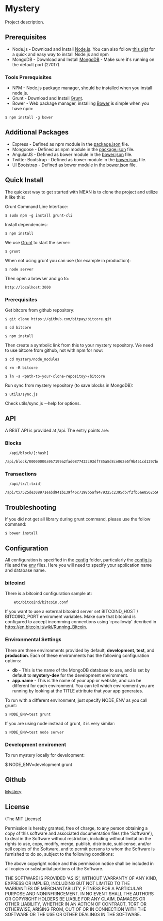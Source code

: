 # Mystery

Project description.  

## Prerequisites
* Node.js - Download and Install [Node.js](http://www.nodejs.org/download/). You can also follow [this gist](https://gist.github.com/isaacs/579814) for a quick and easy way to install Node.js and npm
* MongoDB - Download and Install [MongoDB](http://www.mongodb.org/downloads) - Make sure it's running on the default port (27017).

### Tools Prerequisites
* NPM - Node.js package manager, should be installed when you install node.js.
* Grunt - Download and Install [Grunt](http://gruntjs.com).
* Bower - Web package manager, installing [Bower](http://bower.io/) is simple when you have npm:

```
$ npm install -g bower
```

## Additional Packages
* Express - Defined as npm module in the [package.json](package.json) file.
* Mongoose - Defined as npm module in the [package.json](package.json) file.
* AngularJS - Defined as bower module in the [bower.json](bower.json) file.
* Twitter Bootstrap - Defined as bower module in the [bower.json](bower.json) file.
* UI Bootstrap - Defined as bower module in the [bower.json](bower.json) file.

## Quick Install
  The quickest way to get started with MEAN is to clone the project and utilize it like this:
  
  Grunt Command Line Interface:
  
    $ sudo npm -g install grunt-cli
  
  Install dependencies:

    $ npm install

  We use [Grunt](https://github.com/gruntjs/grunt-cli) to start the server:

    $ grunt
    
  When not using grunt you can use (for example in production):

    $ node server
    
  Then open a browser and go to:

    http://localhost:3000

### Prerequisites
  Get bitcore from github repository:
    
    $ git clone https://github.com/bitpay/bitcore.git
    
    $ cd bitcore
    
    $ npm install

  Then create a symbolic link from this to your mystery repository. We need to
  use bitcore from github, not with npm for now:

    $ cd mystery/node_modules

    $ rm -R bitcore

    $ ln -s <path-to-your-clone-repositoy>/bitcore
    
  Run sync from mystery repository (to save blocks in MongoDB):
    
    $ utils/sync.js

  Check utils/sync.js --help for options.


## API

A REST API is provided at /api. The entry points are:


### Blocks
```
  /api/block/[:hash]
  /api/block/00000000a967199a2fad0877433c93df785a8d8ce062e5f9b451cd1397bdbf62
```
### Transactions 
```
  /api/tx/[:txid]
  /api/tx/525de308971eabd941b139f46c7198b5af9479325c2395db7f2fb5ae8562556c
```



## Troubleshooting
If you did not get all library during grunt command, please use the follow command:

    $ bower install

## Configuration
All configuration is specified in the [config](config/) folder, particularly the [config.js](config/config.js) file and the [env](config/env/) files. Here you will need to specify your application name and database name.

### bitcoind

There is a bitcoind configuration sample at:
```
    etc/bitcoind/bitcoin.conf
```

If you want to use a external bitcoind server set BITCOIND_HOST / BITCOIND_PORT enviroment variables. Make sure that bitcoind is configured to accept incomming connections using 'rpcallowip' decribed in https://en.bitcoin.it/wiki/Running_Bitcoin.


### Environmental Settings

There are three environments provided by default, __development__, __test__, and __production__. Each of these environments has the following configuration options:
* __db__ - This is the name of the MongoDB database to use, and is set by default to __mystery-dev__ for the development environment.
* __app.name__ - This is the name of your app or website, and can be different for each environment. You can tell which environment you are running by looking at the TITLE attribute that your app generates.

To run with a different environment, just specify NODE_ENV as you call grunt:

	$ NODE_ENV=test grunt

If you are using node instead of grunt, it is very similar:

	$ NODE_ENV=test node server


### Development enviroment
To run mystery locally for development:

  $ NODE_ENV=development grunt


## Github
[Mystery](https://github.com/bitpay/mystery)

## License
(The MIT License)

Permission is hereby granted, free of charge, to any person obtaining
a copy of this software and associated documentation files (the
'Software'), to deal in the Software without restriction, including
without limitation the rights to use, copy, modify, merge, publish,
distribute, sublicense, and/or sell copies of the Software, and to
permit persons to whom the Software is furnished to do so, subject to
the following conditions:

The above copyright notice and this permission notice shall be
included in all copies or substantial portions of the Software.

THE SOFTWARE IS PROVIDED 'AS IS', WITHOUT WARRANTY OF ANY KIND,
EXPRESS OR IMPLIED, INCLUDING BUT NOT LIMITED TO THE WARRANTIES OF
MERCHANTABILITY, FITNESS FOR A PARTICULAR PURPOSE AND NONINFRINGEMENT.
IN NO EVENT SHALL THE AUTHORS OR COPYRIGHT HOLDERS BE LIABLE FOR ANY
CLAIM, DAMAGES OR OTHER LIABILITY, WHETHER IN AN ACTION OF CONTRACT,
TORT OR OTHERWISE, ARISING FROM, OUT OF OR IN CONNECTION WITH THE
SOFTWARE OR THE USE OR OTHER DEALINGS IN THE SOFTWARE.
